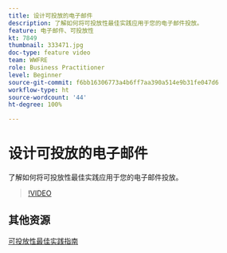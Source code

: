 ```yaml
---
title: 设计可投放的电子邮件
description: 了解如何将可投放性最佳实践应用于您的电子邮件投放。
feature: 电子邮件、可投放性
kt: 7849
thumbnail: 333471.jpg
doc-type: feature video
team: WWFRE
role: Business Practitioner
level: Beginner
source-git-commit: f6bb16306773a4b6ff7aa390a514e9b31fe047d6
workflow-type: ht
source-wordcount: '44'
ht-degree: 100%

---
```



# 设计可投放的电子邮件

了解如何将可投放性最佳实践应用于您的电子邮件投放。

>[!VIDEO](https://video.tv.adobe.com/v/333471?quality=12)

## 其他资源

[可投放性最佳实践指南](https://experienceleague.adobe.com/docs/deliverability-learn/deliverability-best-practice-guide/introduction.html?lang=zh-Hans)
